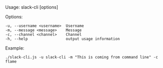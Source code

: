 
  Usage: slack-cli [options]


  Options:

    -u, --username <username>  Username
    -m, --message <message>    Message
    -c, --channel <channel>    Channel
    -h, --help                 output usage information


Example:

    ./slack-cli.js -u slack-cli -m "This is coming from command line" -c flame
